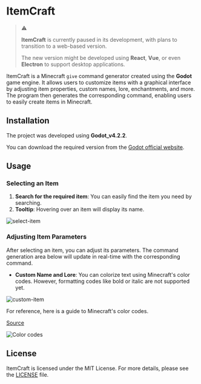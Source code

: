 # ItemCraft

> :warning:
> 
> **ItemCraft** is currently paused in its development, with plans to transition to a web-based version.
> 
> The new version might be developed using **React**, **Vue**, or even **Electron** to support desktop applications.

ItemCraft is a Minecraft `give` command generator created using the **Godot** game engine. It allows users to customize items with a graphical interface by adjusting item properties, custom names, lore, enchantments, and more. The program then generates the corresponding command, enabling users to easily create items in Minecraft.

## Installation

The project was developed using **Godot_v4.2.2**.

You can download the required version from the [Godot official website](https://godotengine.org/download/archive/4.2.2-stable/).

## Usage

### Selecting an Item

1. **Search for the required item**: You can easily find the item you need by searching.
2. **Tooltip**: Hovering over an item will display its name.

![select-item](https://github.com/user-attachments/assets/e1554b85-4506-4445-a678-88b0d9521169)

### Adjusting Item Parameters

After selecting an item, you can adjust its parameters. The command generation area below will update in real-time with the corresponding command.

- **Custom Name and Lore**: You can colorize text using Minecraft's color codes. However, formatting codes like bold or italic are not supported yet.
  
![custom-item](https://github.com/user-attachments/assets/9e5ed3ac-ddc2-45dd-838b-d9fb742bb57c)

For reference, here is a guide to Minecraft's color codes.

[Source](https://minecraft.fandom.com/wiki/Formatting_codes)

![Color codes](https://static.wikia.nocookie.net/minecraft_gamepedia/images/7/7e/Minecraft_Formatting.gif/revision/latest?cb=20200828001454)

## License

ItemCraft is licensed under the MIT License. For more details, please see the [LICENSE](LICENSE.md) file.

